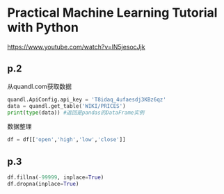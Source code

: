 # Practical Machine Learning Tutorial with Python 

https://www.youtube.com/watch?v=lN5jesocJjk

## p.2

从quandl.com获取数据

```py
quandl.ApiConfig.api_key = 'T8idaq_4ufaesdj3KBz6qz'
data = quandl.get_table('WIKI/PRICES')
print(type(data)) #返回是pandas的DataFrame实例
```

数据整理

```py
df = df[['open','high','low','close']]
```

## p.3

```py
df.fillna(-99999, inplace=True)
df.dropna(inplace=True)
```